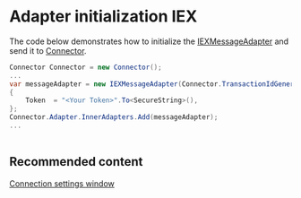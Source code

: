 # Adapter initialization IEX

The code below demonstrates how to initialize the [IEXMessageAdapter](xref:StockSharp.IEX.IEXMessageAdapter) and send it to [Connector](xref:StockSharp.Algo.Connector).

```cs
Connector Connector = new Connector();				
...				
var messageAdapter = new IEXMessageAdapter(Connector.TransactionIdGenerator)
{
    Token  = "<Your Token>".To<SecureString>(),
};
Connector.Adapter.InnerAdapters.Add(messageAdapter);
...	
							
```

## Recommended content

[Connection settings window](API_UI_ConnectorWindow.md)
